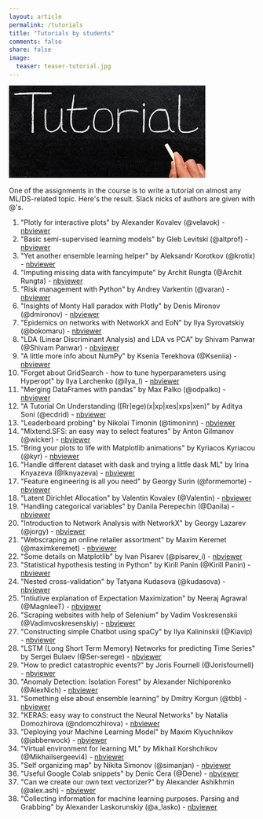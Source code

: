 ```yaml
---
layout: article
permalink: /tutorials
title: "Tutorials by students"
comments: false
share: false
image:
  teaser: teaser-tutorial.jpg
---
```


<img src='../images/teaser-tutorial.jpg'>

One of the assignments in the course is to write a tutorial on almost any ML/DS-related topic. Here's the result. Slack nicks of authors are given with @'s. 

1. "Plotly for interactive plots" by Alexander Kovalev (@velavok) - [nbviewer](https://nbviewer.jupyter.org/github/Yorko/mlcourse.ai/blob/master/jupyter_english/tutorials/plotly_tutorial_for_interactive_plots_sankovalev.ipynb)
1. "Basic semi-supervised learning models" by Gleb Levitski (@altprof) - [nbviewer](https://nbviewer.jupyter.org/github/Yorko/mlcourse.ai/blob/master/jupyter_english/tutorials/basic_semi-supervised_learning_models_altprof.ipynb)
1. "Yet another ensemble learning helper" by Aleksandr Korotkov (@krotix) - [nbviewer](https://nbviewer.jupyter.org/github/Yorko/mlcourse.ai/blob/master/jupyter_english/tutorials/yet_another_ensemble_learning_helper_aleksandr_korotkov.ipynb)
1. "Imputing missing data with fancyimpute" by Archit Rungta (@Archit Rungta) - [nbviewer](https://nbviewer.jupyter.org/github/Yorko/mlcourse.ai/blob/master/jupyter_english/tutorials/Imputing_missing_data_with_fancyimpute_archit_rungta.ipynb)
1. "Risk management with Python" by Andrey Varkentin (@varan) - [nbviewer](https://nbviewer.jupyter.org/github/Yorko/mlcourse.ai/blob/master/jupyter_english/tutorials/Risk_management_with_Python_Andrey_Varkentin2.ipynb)
1. "Insights of Monty Hall paradox with Plotly" by Denis Mironov (@dmironov) - [nbviewer](https://nbviewer.jupyter.org/github/Yorko/mlcourse.ai/blob/master/jupyter_english/tutorials/Insights_of_Monty_Hall_paradox_with_Plotly_dmironov.ipynb)
1. "Epidemics on networks with NetworkX and EoN" by Ilya Syrovatskiy (@bokomaru) - [nbviewer](https://nbviewer.jupyter.org/github/Yorko/mlcourse.ai/blob/master/jupyter_english/tutorials/Epidemics_on_networks_with_NetworkX_and_EoN_Syrovatskiy_Ilya.ipynb)
1. "LDA (Linear Discriminant Analysis) and LDA vs PCA" by Shivam Panwar (@Shivam Panwar) - [nbviewer](https://nbviewer.jupyter.org/github/Yorko/mlcourse.ai/blob/master/jupyter_english/tutorials/lda_pca_and_topic_modelling_shivam_panwar.ipynb)
1. "A little more info about NumPy" by Ksenia Terekhova (@Kseniia) - [nbviewer](https://nbviewer.jupyter.org/github/Yorko/mlcourse.ai/blob/master/jupyter_english/tutorials/more_info_about_numpy_kseniia_terekhova.ipynb)
1. "Forget about GridSearch - how to tune hyperparameters using Hyperopt" by Ilya Larchenko (@ilya_l) - [nbviewer](https://nbviewer.jupyter.org/github/Yorko/mlcourse.ai/blob/master/jupyter_english/tutorials/hyperparameters_tunning_ilya_larchenko.ipynb)
1. "Merging DataFrames with pandas" by Max Palko (@odpalko) - [nbviewer](https://nbviewer.jupyter.org/github/Yorko/mlcourse.ai/blob/master/jupyter_english/tutorials/merging_dataframes_tutorial_max_palko.ipynb)
1. "A Tutorial On Understanding ([Rr]ege)(x|xp|xes|xps|xen)" by Aditya Soni (@ecdrid) - [nbviewer](https://nbviewer.jupyter.org/github/Yorko/mlcourse.ai/blob/master/jupyter_english/tutorials/learn_regex_the_easy_way_aditya_soni.ipynb)
1. "Leaderboard probing" by Nikolai Timonin (@timoninn) - [nbviewer](https://nbviewer.jupyter.org/github/Yorko/mlcourse.ai/blob/master/jupyter_english/tutorials/kaggle_leaderboard_probing_nikolai_timonin.ipynb)
1. "Mlxtend.SFS: an easy way to select features" by Anton Gilmanov (@wicker) - [nbviewer](https://nbviewer.jupyter.org/github/Yorko/mlcourse.ai/blob/master/jupyter_english/tutorials/Mlxtend_SFS_an_easy_way_to_select_features.ipynb)
1. "Bring your plots to life with Matplotlib animations" by Kyriacos Kyriacou (@kyr) - [nbviewer](https://nbviewer.jupyter.org/github/Yorko/mlcourse.ai/blob/master/jupyter_english/tutorials/bring_your_plots_to_life_with_matplotlib_animations_kyriacos_kyriacou.ipynb)
1. "Handle different dataset with dask and trying a little dask ML" by Irina Knyazeva (@Iknyazeva) - [nbviewer](https://nbviewer.jupyter.org/github/Yorko/mlcourse.ai/blob/master/jupyter_english/tutorials/dask_objects_and_little_dask_ml_tutorial_iknyazeva.ipynb)
1. "Feature engineering is all you need" by Georgy Surin (@formemorte) - [nbviewer](https://nbviewer.jupyter.org/github/Yorko/mlcourse.ai/blob/master/jupyter_english/tutorials/Feature_engineering_is_all_you_need_%20tutorial_Georgy_Surin.ipynb)
1. "Latent Dirichlet Allocation" by Valentin Kovalev (@Valentin) - [nbviewer](https://nbviewer.jupyter.org/github/Yorko/mlcourse.ai/blob/master/jupyter_english/tutorials/tutorial_lda_pyldavis_kovalevvyu.ipynb)
1. "Handling categorical variables" by Danila Perepechin (@Danila) - [nbviewer](https://nbviewer.jupyter.org/github/Yorko/mlcourse.ai/blob/master/jupyter_english/tutorials/handling_categorical_data_Danila.ipynb)
1. "Introduction to Network Analysis with NetworkX" by Georgy Lazarev (@jorgy) - [nbviewer](https://nbviewer.jupyter.org/github/Yorko/mlcourse.ai/blob/master/jupyter_english/tutorials/Introduction_to_Network_Analysis_with_NetworkX_Georgy_Lazarev.ipynb)
1. "Webscraping an online retailer assortment" by Maxim Keremet (@maximkeremet) - [nbviewer](https://nbviewer.jupyter.org/github/Yorko/mlcourse.ai/blob/master/jupyter_english/tutorials/webscraping_ecommerce_website_with_scrapy.ipynb)
1. "Some details on Matplotlib" by Ivan Pisarev (@pisarev_i) - [nbviewer](https://nbviewer.jupyter.org/github/Yorko/mlcourse.ai/blob/master/jupyter_english/tutorials/some_details_in_matplotlib_pisarev_ivan.ipynb)
1. "Statistical hypothesis testing in Python" by Kirill Panin (@Kirill Panin) - [nbviewer](https://nbviewer.jupyter.org/github/Yorko/mlcourse.ai/blob/master/jupyter_english/tutorials/statistical_hypothesis_testing_in_python_panin_kirill.ipynb)
1. "Nested cross-validation" by Tatyana Kudasova (@kudasova) - [nbviewer](https://nbviewer.jupyter.org/github/Yorko/mlcourse.ai/blob/master/jupyter_english/tutorials/nested_cross_validation_tatyana_kudasova.ipynb)
1. "Intiutive explanation of Expectation Maximization" by Neeraj Agrawal (@MagnIeeT) - [nbviewer](https://nbviewer.jupyter.org/github/Yorko/mlcourse.ai/blob/master/jupyter_english/tutorials/Intitutive_Explanation_of_Expectation_Maximization_Algorithm_MagnIeeT.ipynb)
1. "Scraping websites with help of Selenium" by Vadim Voskresenskii (@Vadimvoskresenskiy) - [nbviewer](https://nbviewer.jupyter.org/github/Yorko/mlcourse.ai/blob/master/jupyter_english/tutorials/Voskresenskii_selenium_tutorial.ipynb)
1. "Constructing simple Chatbot using spaCy" by Ilya Kalininskii (@Kiavip) - [nbviewer](https://nbviewer.jupyter.org/github/Yorko/mlcourse.ai/blob/master/jupyter_english/tutorials/tutorial_spaCy_chatbot.ipynb)
1. "LSTM (Long Short Term Memory) Networks for predicting Time Series" by Sergei Bulaev (@Ser-serege) - [nbviewer](https://nbviewer.jupyter.org/github/Yorko/mlcourse.ai/blob/master/jupyter_english/tutorials/LSTM_tutorial_Sergei_Bulaev.ipynb)
1. "How to predict catastrophic events?" by Joris Fournell (@Jorisfournell) - [nbviewer](https://nbviewer.jupyter.org/github/Yorko/mlcourse.ai/blob/master/jupyter_english/tutorials/Catastrophic_Events_with_Scipy.ipynb)
1. "Anomaly Detection: Isolation Forest" by Alexander Nichiporenko (@AlexNich) - [nbviewer](https://nbviewer.jupyter.org/github/Yorko/mlcourse.ai/blob/master/jupyter_english/tutorials/anomaly_detection_isolation_forest_alexander_nichiporenko.ipynb)
1. "Something else about ensemble learning" by Dmitry Korgun (@tbb) - [nbviewer](https://nbviewer.jupyter.org/github/Yorko/mlcourse.ai/blob/master/jupyter_english/tutorials/something_else_about_ensemble_tbb.ipynb)
1. "KERAS: easy way to construct the Neural Networks" by Natalia Domozhirova (@ndomozhirova) - [nbviewer](https://nbviewer.jupyter.org/github/Yorko/mlcourse.ai/blob/master/jupyter_english/tutorials/Keras_easy_way_to_construct_the_Neural_Networks_fixed.ipynb)
1. "Deploying your Machine Learning Model" by Maxim Klyuchnikov (@jabberwock) - [nbviewer](https://nbviewer.jupyter.org/github/Yorko/mlcourse.ai/blob/master/jupyter_english/tutorials/deploying-your-machine-learning-model_maxim-klyuchnikov.ipynb)
1. "Virtual environment for learning ML" by Mikhail Korshchikov (@Mikhailsergeevi4) - [nbviewer](https://nbviewer.jupyter.org/github/yorko/mlcourse.ai/blob/master/jupyter_english/tutorials/tutorial_ML_with_VM_Mikhail%20Korshchikov.ipynb)
1. "Self organizing map" by Nikita Simonov (@simanjan) - [nbviewer](https://nbviewer.jupyter.org/github/Yorko/mlcourse.ai/blob/master/jupyter_english/tutorials/self_organizing_map_nikita_simonov.ipynb)
1. "Useful Google Colab snippets" by Denic Cera (@Dene) - [nbviewer](https://nbviewer.jupyter.org/github/Dene33/mlcourse.ai/blob/master/jupyter_english/tutorials/Useful_Google_Colab_snippets.ipynb)
1. "Can we create our own text vectorizer?" by Alexander Ashikhmin (@alex.ash) - [nbviewer](https://nbviewer.jupyter.org/github/Yorko/mlcourse.ai/blob/master/jupyter_english/tutorials/custom_vectorizer_tutorial.ipynb)
1. "Collecting information for machine learning purposes. Parsing and Grabbing" by Alexander Laskorunskiy (@a_lasko) - [nbviewer](https://nbviewer.jupyter.org/github/Yorko/mlcourse.ai/blob/master/jupyter_english/tutorials/parsing_and_grabbing_tutorial_aleksandr_laskorunsky.ipynb)

